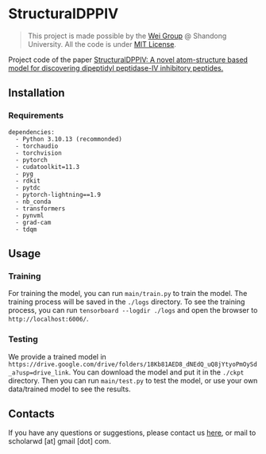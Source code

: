 # StructuralDPPIV

> This project is made possible by the [Wei Group](http://wei-group.net/) @ Shandong University. 
> All the code is under [MIT License](https://opensource.org/licenses/MIT).


Project code of the paper [StructuralDPPIV: A novel atom-structure based model for discovering dipeptidyl peptidase-IV inhibitory peptides.](https://academic.oup.com/bioinformatics/article/40/2/btae057/7596623)

## Installation


### Requirements

```text
dependencies:
  - Python 3.10.13 (recommonded)
  - torchaudio
  - torchvision
  - pytorch
  - cudatoolkit=11.3
  - pyg
  - rdkit
  - pytdc
  - pytorch-lightning==1.9
  - nb_conda
  - transformers
  - pynvml
  - grad-cam
  - tdqm
```



## Usage

### Training

For training the model, you can run `main/train.py` to train the model. The training process will be saved in the `./logs` directory. To see the training process, you can run `tensorboard --logdir ./logs` and open the browser to `http://localhost:6006/`.


### Testing

We provide a trained model in `https://drive.google.com/drive/folders/18Kb81AED8_dNEdQ_uQ8jYtyoPmOySd_a?usp=drive_link`. You can download the model and put it in the `./ckpt` directory. Then you can run `main/test.py` to test the model, or use your own data/trained model to see the results.




## Contacts

If you have any questions or suggestions, please contact us [here](http://wei-group.net/), or mail to scholarwd [at] gmail [dot] com.
